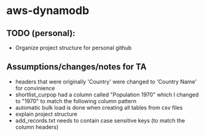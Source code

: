 # aws-dynamodb

## TODO (personal):
- Organize project structure for personal github


## Assumptions/changes/notes for TA
- headers that were originally 'Country' were changed to 'Country Name' for convinience
- shortlist_curpop had a column called "Population 1970" which I changed to "1970" to match the following column pattern
- automatic bulk load is done when creating all tables from csv files
- explain project structure
- add_records.txt needs to contain case sensitive keys (to match the column headers)